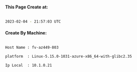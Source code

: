 
   
#### This Page Create at:

```bash

2023-02-04 - 21:57:03 UTC

```

#### Create By Machine:

```bash

Host Name : fv-az449-803

platform  : Linux-5.15.0-1031-azure-x86_64-with-glibc2.35

Ip Local  : 10.1.0.21

```

